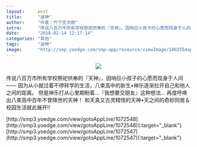 ```yaml
---
layout:     post
title:      "波神"
author:     "作者：竹下坚次朗"
intro:      "传说八百万巿所有学校祭祀供奉的『天神』，因响应小孩子的心愿而现身于人间—— 因为从小就过着不停转学的生活，八束高中的新生•神乐逐渐拉开自己和他人之间的距离。 但是神乐打从心里期盼着…『我想要交朋友』这种想法… 再度呼唤出八束高中百年不曾降世的天神！ 和天真又古灵精怪的天神•天之间的奇妙同居＆校园生活就此展开!!"
date:       "2018-02-14 12:17:14"
categories: "其他"
tags:       "波神"
image:      "http://smp.yoedge.com/smp-app/resource/viewImage/1002554appline.png"
---
```

<div style="text-align: center">
<p><img src="http://smp.yoedge.com/smp-app/resource/viewImage/1002554appline.png"/></p>
</div>
<p class="post-meta">
<span>传说八百万巿所有学校祭祀供奉的『天神』，因响应小孩子的心愿而现身于人间—— 因为从小就过着不停转学的生活，八束高中的新生•神乐逐渐拉开自己和他人之间的距离。 但是神乐打从心里期盼着…『我想要交朋友』这种想法… 再度呼唤出八束高中百年不曾降世的天神！ 和天真又古灵精怪的天神•天之间的奇妙同居＆校园生活就此展开!!</span>
</p>
[http://smp3.yoedge.com/view/gotoAppLine/1072548](http://smp3.yoedge.com/view/gotoAppLine/1072548){:target="_blank"}
[http://smp3.yoedge.com/view/gotoAppLine/1072547](http://smp3.yoedge.com/view/gotoAppLine/1072547){:target="_blank"}


